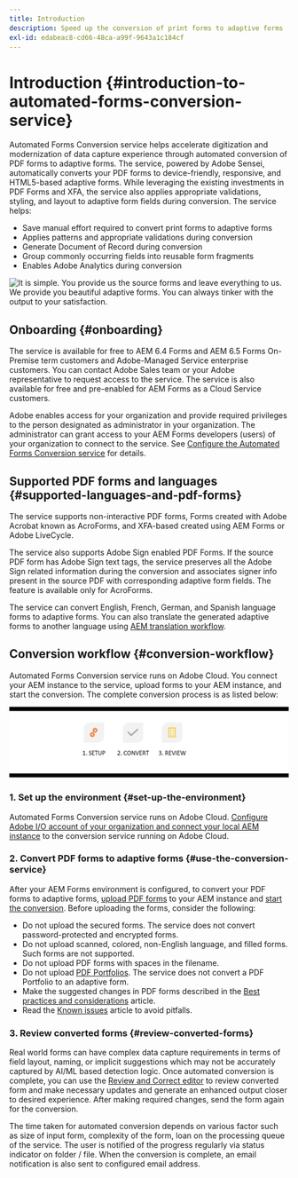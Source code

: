 ```yaml
---
title: Introduction
description: Speed up the conversion of print forms to adaptive forms
exl-id: edabeac8-cd66-48ca-a99f-9643a1c184cf
---
```

# Introduction {#introduction-to-automated-forms-conversion-service}

Automated Forms Conversion service helps accelerate digitization and modernization of data capture experience through automated conversion of PDF forms to adaptive forms. The service, powered by Adobe Sensei, automatically converts your PDF forms to device-friendly, responsive, and HTML5-based adaptive forms. While leveraging the existing investments in PDF Forms and XFA, the service also applies appropriate validations, styling, and layout to adaptive form fields during conversion. The service helps:

* Save manual effort required to convert print forms to adaptive forms
* Applies patterns and appropriate validations during conversion
* Generate Document of Record during conversion
* Group commonly occurring fields into reusable form fragments
* Enables Adobe Analytics during conversion

![It is simple. You provide us the source forms and leave everything to us. We provide you beautiful adaptive forms. You can always tinker with the output to your satisfaction. ](assets/pdf-to-adaptive-form-gitx50.gif)

## Onboarding {#onboarding}

The service is available for free to AEM 6.4 Forms and AEM 6.5 Forms On-Premise term customers and Adobe-Managed Service enterprise customers. You can contact Adobe Sales team or your Adobe representative to request access to the service. The service is also available for free and pre-enabled for AEM Forms as a Cloud Service customers.

Adobe enables access for your organization and provide required privileges to the person designated as administrator in your organization. The administrator can grant access to your AEM Forms developers (users) of your organization to connect to the service. See [Configure the Automated Forms Conversion service](configure-service.md) for details.

## Supported PDF forms and languages {#supported-languages-and-pdf-forms}

The service supports non-interactive PDF forms, Forms created with Adobe Acrobat known as AcroForms, and XFA-based created using AEM Forms or Adobe LiveCycle.

The service also supports Adobe Sign enabled PDF Forms. If the source PDF form has Adobe Sign text tags, the service preserves all the Adobe Sign related information during the conversion and associates signer info present in the source PDF with corresponding adaptive form fields. The feature is available only for AcroForms. 

The service can convert English, French, German, and Spanish language forms to adaptive forms. You can also translate the generated adaptive forms to another language using [AEM translation workflow](https://helpx.adobe.com/experience-manager/6-5/forms/using/using-aem-translation-workflow-to-localize-adaptive-forms.html).

## Conversion workflow  {#conversion-workflow}

Automated Forms Conversion service runs on Adobe Cloud. You connect your AEM instance to the service, upload forms to your AEM instance, and start the conversion. The complete conversion process is as listed below:

![Workflow](assets/conversion-workflow.png)

### 1. Set up the environment {#set-up-the-environment}

Automated Forms Conversion service runs on Adobe Cloud. [Configure Adobe I/O account of your organization and connect your local AEM instance](configure-service.md) to the conversion service running on Adobe Cloud.

### 2. Convert PDF forms to adaptive forms {#use-the-conversion-service}

After your AEM Forms environment is configured, to convert your PDF forms to adaptive forms, [upload PDF forms](convert-existing-forms-to-adaptive-forms.md) to your AEM instance and [start the conversion](convert-existing-forms-to-adaptive-forms.md#run-the-conversion). Before uploading the forms, consider the following:

* Do not upload the secured forms. The service does not convert password-protected and encrypted forms.
* Do not upload scanned, colored, non-English language, and filled forms. Such forms are not supported.  
* Do not upload PDF forms with spaces in the filename.
* Do not upload [PDF Portfolios](https://helpx.adobe.com/acrobat/using/overview-pdf-portfolios.html). The service does not convert a PDF Portfolio to an adaptive form.
* Make the suggested changes in PDF forms described in the [Best practices and considerations](styles-and-pattern-considerations-and-best-practices.md) article.
* Read the [Known issues](known-issues.md) article to avoid pitfalls.

### 3. Review converted forms {#review-converted-forms}

Real world forms can have complex data capture requirements in terms of field layout, naming, or implicit suggestions which may not be accurately captured by AI/ML based detection logic. Once automated conversion is complete, you can use the [Review and Correct editor](review-correct-ui-edited.md) to review converted form and make necessary updates and generate an enhanced output closer to desired experience. After making required changes, send the form again for the conversion.

The time taken for automated conversion depends on various factor such as size of input form, complexity of the form, loan on the processing queue of the service. The user is notified of the progress regularly via status indicator on folder / file. When the conversion is complete, an email notification is also sent to configured email address.
